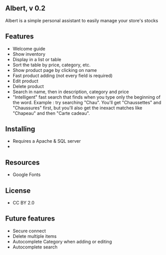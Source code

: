 ## Albert, v 0.2

Albert is a simple personal assistant to easily manage your store's stocks

## Features
- Welcome guide
- Show inventory
- Display in a list or table
- Sort the table by price, category, etc.
- Show product page by clicking on name
- Fast product adding (not every field is required)
- Edit product
- Delete product
- Search in name, then in description, category and price
- "Intelligent" fast search that finds when you type only the beginning of the word.
Example : try searching "Chau". You'll get "Chaussettes" and "Chaussures" first, but you'll also get the inexact matches like "Chapeau" and then "Carte cadeau".

## Installing
- Requires a Apache & SQL server
-

## Resources
- Google Fonts

## License
- CC BY 2.0

## Future features
- Secure connect
- Delete multiple items
- Autocomplete Category when adding or editing
- Autocomplete search
